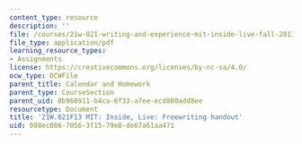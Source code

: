 ```yaml
---
content_type: resource
description: ''
file: /courses/21w-021-writing-and-experience-mit-inside-live-fall-2013/088ec08670563f1579e8de67a61aa471_MIT21W_021F13_Freewriting.pdf
file_type: application/pdf
learning_resource_types:
- Assignments
license: https://creativecommons.org/licenses/by-nc-sa/4.0/
ocw_type: OCWFile
parent_title: Calendar and Homework
parent_type: CourseSection
parent_uid: 0b960911-b4ca-6f33-a7ee-ecd880add8ee
resourcetype: Document
title: '21W.021F13 MIT: Inside, Live: Freewriting handout'
uid: 088ec086-7056-3f15-79e8-de67a61aa471
---
```

